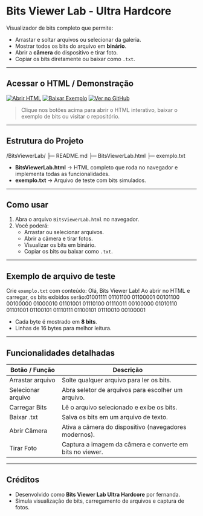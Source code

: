 # Bits Viewer Lab - Ultra Hardcore

Visualizador de bits completo que permite:

- Arrastar e soltar arquivos ou selecionar da galeria.
- Mostrar todos os bits do arquivo em **binário**.
- Abrir a **câmera** do dispositivo e tirar foto.
- Copiar os bits diretamente ou baixar como `.txt`.

---

## Acessar o HTML / Demonstração

[![Abrir HTML](https://img.shields.io/badge/Abrir-HTML-brightgreen?style=for-the-badge)](BitsViewerLab.html)
[![Baixar Exemplo](https://img.shields.io/badge/Baixar-exemplo.txt-blue?style=for-the-badge)](exemplo.txt)
[![Ver no GitHub](https://img.shields.io/badge/Repositorio-GitHub-lightgrey?style=for-the-badge)](https://github.com/seu-usuario/BitsViewerLab)

> Clique nos botões acima para abrir o HTML interativo, baixar o exemplo de bits ou visitar o repositório.

---

## Estrutura do Projeto
/BitsViewerLab/
├─ README.md
├─ BitsViewerLab.html
├─ exemplo.txt

- **BitsViewerLab.html** → HTML completo que roda no navegador e implementa todas as funcionalidades.  
- **exemplo.txt** → Arquivo de teste com bits simulados.  

---

## Como usar

1. Abra o arquivo `BitsViewerLab.html` no navegador.
2. Você poderá:
   - Arrastar ou selecionar arquivos.
   - Abrir a câmera e tirar fotos.
   - Visualizar os bits em binário.
   - Copiar os bits ou baixar como `.txt`.

---

## Exemplo de arquivo de teste

Crie `exemplo.txt` com conteúdo:
Olá, Bits Viewer Lab!
Ao abrir no HTML e carregar, os bits exibidos serão:01001111 01101100 01100001 00101100 00100000 01000010 01101001 01110100 01110011 00100000 01010110 01101001 01100101 01110111 01100101 01110010 00100001

- Cada byte é mostrado em **8 bits**.  
- Linhas de 16 bytes para melhor leitura.

---

## Funcionalidades detalhadas

| Botão / Função        | Descrição                                                                 |
|-----------------------|---------------------------------------------------------------------------|
| Arrastar arquivo       | Solte qualquer arquivo para ler os bits.                                  |
| Selecionar arquivo     | Abra seletor de arquivos para escolher um arquivo.                        |
| Carregar Bits          | Lê o arquivo selecionado e exibe os bits.                                  |
| Baixar .txt            | Salva os bits em um arquivo de texto.                                      |
| Abrir Câmera           | Ativa a câmera do dispositivo (navegadores modernos).                     |
| Tirar Foto             | Captura a imagem da câmera e converte em bits no viewer.                  |

---

## Créditos

- Desenvolvido como **Bits Viewer Lab Ultra Hardcore** por fernanda.  
- Simula visualização de bits, carregamento de arquivos e captura de fotos.
